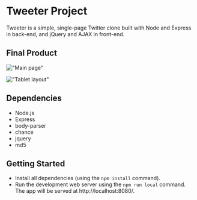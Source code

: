 # Tweeter Project

Tweeter is a simple, single-page Twitter clone built with Node and Express in back-end, and jQuery and AJAX in front-end.

## Final Product

!["Main page"]()

!["Tablet layout"]()


## Dependencies

- Node.js
- Express
- body-parser
- chance
- jquery
- md5


## Getting Started

- Install all dependencies (using the `npm install` command).
- Run the development web server using the `npm run local` command. The app will be served at http://localhost:8080/.
